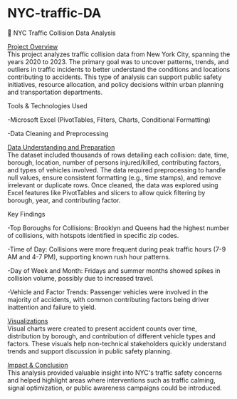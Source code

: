 # NYC-traffic-DA

📁 NYC Traffic Collision Data Analysis

<u>Project Overview</u>    
This project analyzes traffic collision data from New York City, spanning the years 2020 to 2023. The primary goal was to uncover patterns, trends, and outliers in traffic incidents to better understand the conditions and locations contributing to accidents. This type of analysis can support public safety initiatives, resource allocation, and policy decisions within urban planning and transportation departments.

Tools & Technologies Used  

-Microsoft Excel (PivotTables, Filters, Charts, Conditional Formatting)

-Data Cleaning and Preprocessing

<u>Data Understanding and Preparation</u>   
The dataset included thousands of rows detailing each collision: date, time, borough, location, number of persons injured/killed, contributing factors, and types of vehicles involved. The data required preprocessing to handle null values, ensure consistent formatting (e.g., time stamps), and remove irrelevant or duplicate rows. Once cleaned, the data was explored using Excel features like PivotTables and slicers to allow quick filtering by borough, year, and contributing factor.

Key Findings  

-Top Boroughs for Collisions: Brooklyn and Queens had the highest number of collisions, with hotspots identified in specific zip codes.

-Time of Day: Collisions were more frequent during peak traffic hours (7-9 AM and 4-7 PM), supporting known rush hour patterns.

-Day of Week and Month: Fridays and summer months showed spikes in collision volume, possibly due to increased travel.

-Vehicle and Factor Trends: Passenger vehicles were involved in the majority of accidents, with common contributing factors being driver inattention and failure to yield.

<u>Visualizations</u>    
Visual charts were created to present accident counts over time, distribution by borough, and contribution of different vehicle types and factors. These visuals help non-technical stakeholders quickly understand trends and support discussion in public safety planning.

<u>Impact & Conclusion</u>    
This analysis provided valuable insight into NYC's traffic safety concerns and helped highlight areas where interventions such as traffic calming, signal optimization, or public awareness campaigns could be introduced. 

